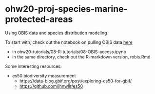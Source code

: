 # ohw20-proj-species-marine-protected-areas

Using OBIS data and species distribution modeling

To start with, check out the notebook on pulling OBIS data [here](https://github.com/oceanhackweek/ohw20-tutorials/blob/master/08-R-tutorials/08-OBIS-access.ipynb)
 - in ohw20-tutorials/08-R-tutorials/08-OBIS-access.ipynb
 - in the same directory, check out the R-markdown version, robis.Rmd
 
Some interesting resources:
 - es50 biodiversity measurement 
   - https://data-blog.gbif.org/post/exploring-es50-for-gbif/
   - https://github.com/jhnwllr/es50
